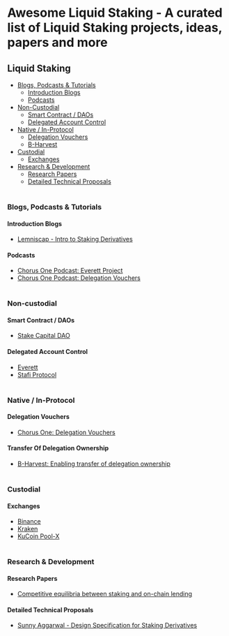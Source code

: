 # Awesome Liquid Staking - A curated list of Liquid Staking projects, ideas, papers and more

## Liquid Staking
- [Blogs, Podcasts & Tutorials](#blogs-podcasts-tutorials)
  - [Introduction Blogs](#introduction-blogs)  
  - [Podcasts](#podcasts)  
- [Non-Custodial](#non-custodial)
  - [Smart Contract / DAOs](#smart-contract-daos)
  - [Delegated Account Control](#delegated-account-control)
- [Native / In-Protocol](#native-in-protocol)
  - [Delegation Vouchers](#delegation-vouchers)
  - [B-Harvest](#transfer-of-delegation-onwership)
- [Custodial](#non-custodial)
  - [Exchanges](#exchanges) 
- [Research & Development](#research-development)
  - [Research Papers](#research-papers)
  - [Detailed Technical Proposals](#detailed-technical-proposals)<br/><br/>
  
### Blogs, Podcasts & Tutorials

#### Introduction Blogs
- [Lemniscap - Intro to Staking Derivatives](https://medium.com/lemniscap/an-intro-to-staking-derivatives-i-a43054efd51c)

#### Podcasts
- [Chorus One Podcast: Everett Project](https://chorusone.libsyn.com/11-batoms-a-design-for-fungible-staking-positions-with-ryan-park)
- [Chorus One Podcast: Delegation Vouchers](https://chorusone.libsyn.com/4-delegation-vouchers-a-design-concept-for-liquid-staking-positions)<br/><br/>

### Non-custodial

#### Smart Contract / DAOs
- [Stake Capital DAO](https://medium.com/stakecapital/introducing-stake-dao-by-stake-capital-claiming-future-yield-revenue-7059e0781328)

#### Delegated Account Control
- [Everett](https://www.everett.zone/)
- [Stafi Protocol](https://docs.stafi.io/)<br/><br/>

### Native / In-Protocol

#### Delegation Vouchers
- [Chorus One: Delegation Vouchers](https://blog.chorus.one/delegation-vouchers/)

#### Transfer Of Delegation Ownership
- [B-Harvest: Enabling transfer of delegation ownership](https://forum.cosmos.network/t/discussion-enabling-transfer-of-delegation-ownership/2324)<br/><br/>

### Custodial

#### Exchanges
- [Binance](https://www.binance.com/nl/staking)
- [Kraken](https://www.kraken.com/en-us/features/staking-coins)
- [KuCoin Pool-X](https://pool-x.io/staking)<br/><br/>

### Research & Development

#### Research Papers
- [Competitive equilibria between staking and on-chain lending](https://arxiv.org/abs/2001.00919)

#### Detailed Technical Proposals
- [Sunny Aggarwal - Design Specification for Staking Derivatives](https://forum.cosmos.network/t/a-design-for-fungible-staking-derivatives/2441)




